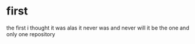# first
the first
i thought it was
alas it never was 
and never will it be 
the one and only one
repository
